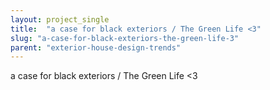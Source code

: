 ```yaml
---
layout: project_single
title:  "a case for black exteriors / The Green Life <3"
slug: "a-case-for-black-exteriors-the-green-life-3"
parent: "exterior-house-design-trends"
---
```

a case for black exteriors / The Green Life <3